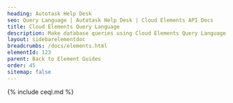 ```yaml
---
heading: Autotask Help Desk
seo: Query Language | Autotask Help Desk | Cloud Elements API Docs
title: Cloud Elements Query Language
description: Make database queries using Cloud Elements Query Language.
layout: sidebarelementdoc
breadcrumbs: /docs/elements.html
elementId: 123
parent: Back to Element Guides
order: 45
sitemap: false
---
```


{% include ceql.md %}
